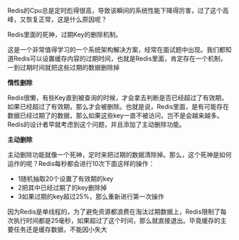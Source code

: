 Redis的Cpu总是定时彪得很高，导致该瞬间的系统性能下降得厉害，过了这个高峰，又恢复正常，这是什么原因呢？

Redis里面的死神，过期Key的删除机制。

这是一个非常值得学习的一个系统架构解决方案，经常在面试题中出现。我们都知道Redis可以设置缓存内容的过期时间，也就是Redis里面，肯定存在一个机制，一到过期时间就把这些过期的数据删除掉

**惰性删除**

Redis很懒，有些Key直到被查询的时候，才会拿去判断是否已经超过了有效期，如果已经超过了有效期，那么才会被删除。也就是说，Redis里面，是有可能存在数据已经过期了的数据，那么如果这些key一直不被访问，岂不是会越来越多。Redis的设计者早就考虑到这个问题，并且添加了主动删除功能。

**主动删除**

主动删除功能就像一个死神，定时来把过期的数据清除掉。那么，这个死神是如何运作的呢？Redis每秒都会进行10次下面这样的操作：

- 1随机抽取20个设置了有效期的key
- 2把其中已经过期了的key删除掉
- 3如果过期的key超过25%，那么重新进行第一次操作

因为Redis是单线程的，为了避免资源都浪费在淘汰过期数据上，Redis限制了每次执行时间都是25毫秒，如果超过了这个时间，那么就直接退出。毕竟缓存的主要任务还是缓存数据，不能因小失大